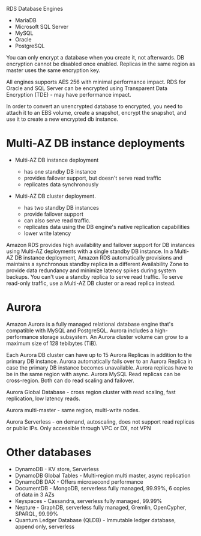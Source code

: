RDS Database Engines
* MariaDB
* Microsoft SQL Server
* MySQL
* Oracle
* PostgreSQL

You can only encrypt a database when you create it, not afterwards. DB encryption cannot be disabled once enabled. Replicas in the same region as master uses the same encryption key.

All engines supports AES 256 with minimal performance impact. RDS for Oracle and SQL Server can be encrypted using Transparent Data Encryption (TDE) - may have performance impact.

In order to convert an unencrypted database to encrypted, you need to attach it to an EBS volume, create a snapshot, encrypt the snapshot, and use it to create a new encrypted db instance.

# Multi-AZ DB instance deployments

* Multi-AZ DB instance deployment
  * has one standby DB instance
  * provides failover support, but doesn't serve read traffic
  * replicates data synchronously

* Multi-AZ DB cluster deployment. 
  * has two standby DB instances
  * provide failover support
  * can also serve read traffic.
  * replicates data using the DB engine's native replication capabilities
  * lower write latency

Amazon RDS provides high availability and failover support for DB instances using Multi-AZ deployments with a single standby DB instance. In a Multi-AZ DB instance deployment, Amazon RDS automatically provisions and maintains a synchronous standby replica in a different Availability Zone to provide data redundancy and minimize latency spikes during system backups. You can't use a standby replica to serve read traffic. To serve read-only traffic, use a Multi-AZ DB cluster or a read replica instead.

# Aurora
Amazon Aurora is a fully managed relational database engine that's compatible with MySQL and PostgreSQL. Aurora includes a high-performance storage subsystem. An Aurora cluster volume can grow to a maximum size of 128 tebibytes (TiB). 

Each Aurora DB cluster can have up to 15 Aurora Replicas in addition to the primary DB instance. Aurora automatically fails over to an Aurora Replica in case the primary DB instance becomes unavailable. Aurora replicas have to be in the same region with async. Aurora MySQL Read replicas can be cross-region. Both can do read scaling and failover.

Aurora Global Database - cross region cluster with read scaling, fast replication, low latency reads. 

Aurora multi-master - same region, multi-write nodes.

Aurora Serverless - on demand, autoscaling, does not support read replicas or public IPs. Only accessible through VPC or DX, not VPN

# Other databases
* DynamoDB - KV store, Serverless
* DynamoDB Global Tables - Multi-region multi master, async replication
* DynamoDB DAX - Offers microsecond performance
* DocumentDB - MongoDB, serverless fully managed, 99.99%, 6 copies of data in 3 AZs
* Keyspaces - Cassandra, serverless fully managed, 99.99%
* Nepture - GraphDB, serverless fully managed, Gremlin, OpenCypher, SPARQL, 99.99%
* Quantum Ledger Database (QLDB) - Immutable ledger database, append only, serverless

